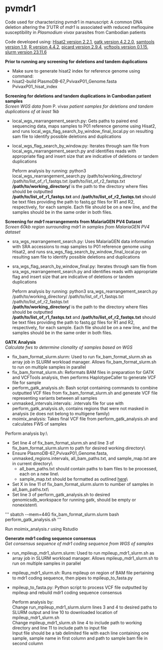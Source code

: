 # pvmdr1
Code used for characterizing pvmdr1 in manuscript: A common DNA deletion altering the 3’UTR of _mdr1_ is associated with reduced mefloquine susceptibility in _Plasmodium vivax_ parasites from Cambodian patients

Code developed using: [Hisat2 version 2.2.1](https://daehwankimlab.github.io/hisat2/download/), [gatk version 4.2.2.0](https://github.com/broadinstitute/gatk/releases), [samtools version 1.9](https://www.htslib.org/download/), [R version 4.4.2](https://cran.rstudio.com/), [picard version 2.9.4](https://broadinstitute.github.io/picard/), [vcftools version 0.1.15](https://sourceforge.net/projects/vcftools/), [slurm version 23.11.6](https://slurm.schedmd.com/) 

**Prior to running any screening for deletions and tandem duplications**
- Make sure to generate hisat2 index for reference genome using command:
- hisat2-build PlasmoDB-67_PvivaxP01_Genome.fasta PvivaxP01_hisat_index

**Screening for deletions and tandem duplications in Cambodian patient samples**\
_Screen WGS data from_ P. vivax _patient samples for deletions and tandem duplications of at least 1kb_
- local_wgs_rearrangement_search.py: Gets paths to paired end sequencing data, maps samples to P01 reference genome using Hisat2, and runs local_wgs_flag_search_by_window_final_local.py on resulting sam file to identify possible deletions and duplications
- local_wgs_flag_search_by_window.py: Iterates through sam file from local_wgs_rearrangement_search.py and identifies reads with appropriate flag and insert size that are indicative of deletions or tandem duplications

  Peform analysis by running: python3 local_wgs_rearrangement_search.py /path/to/working_directory/ /path/to/list_of_r1_fastqs.txt /path/to/list_of_r2_fastqs.txt\
  **/path/to/working_directory/** is the path to the directory where files should be outputted\
  **/path/to/list_of_r1_fastqs.txt** and **/path/to/list_of_r2_fastqs.txt** should be text files providing the path to fastq.gz files for R1 and R2, respectively, for each sample. Each file should be on a new line, and the samples should be in the same order in both files.

**Screening for _mdr1_ rearrangements from MalariaGEN PV4 Dataset**\
_Screen 60kb region surrounding_ mdr1 _in samples from MalariaGEN PV4 dataset_
- sra_wgs_rearrangement_search.py: Uses MalariaGEN data information with SRA accessions to map samples to P01 reference genome using Hisat2, and runs sra_wgs_flag_search_by_window_final_local.py on resulting sam file to identify possible deletions and duplications
- sra_wgs_flag_search_by_window_final.py: Iterates through sam file from sra_wgs_rearrangement_search.py and identifies reads with appropriate flag and insert size that are indicative of deletions or tandem duplications

  Peform analysis by running: python3 sra_wgs_rearrangement_search.py /path/to/working_directory/ /path/to/list_of_r1_fastqs.txt /path/to/list_of_r2_fastqs.txt\
  **/path/to/working_directory/** is the path to the directory where files should be outputted\
  **/path/to/list_of_r1_fastqs.txt** and **/path/to/list_of_r2_fastqs.txt** should be text files providing the path to fastq.gz files for R1 and R2, respectively, for each sample. Each file should be on a new line, and the samples should be in the same order in both files.

**GATK Analysis**\
_Calculate fws to determine clonality of samples based on WGS_
- fix_bam_format_slurm.slurm: Used to run fix_bam_format_slurm.sh as array job in SLURM workload manager. Allows fix_bam_format_slurm.sh to run on multiple samples in parallel
- fix_bam_format_slurm.sh: Reformats BAM files in preparation for GATK and VCFTools analysis, then performs HaplotypeCaller to generate VCF file for sample
- perform_gatk_analysis.sh: Bash script containing commands to combine outputted VCF files from fix_bam_format_slurm.sh and generate VCF file representing variants between all samples
- unmasked_intervals.intervals: .intervals file for use with perform_gatk_analysis.sh, contains regions that were not masked in analysis (ie does not belong to multigene family)
- moimix_analysis: Takes final VCF file from perform_gatk_analysis.sh and calculates FWS of samples

Perform analysis by:\

- Set line 4 of fix_bam_format_slurm.sh and line 3 of fix_bam_format_slurm.slurm to path for desired working directory\
- Ensure PlasmoDB-67_PvivaxP01_Genome.fasta, unmasked_regions.intervals, all_bam_paths.txt, and sample_map.txt are in current directory\
  - all_bam_paths.txt should contain paths to bam files to be processed, each on a new line\
  - sample_map.txt should be formatted as outlined [here](https://gatk.broadinstitute.org/hc/en-us/articles/360036883491-GenomicsDBImport)\
- Set X in line 11 of fix_bam_format_slurm.slurm to number of samples in all_bam_paths.txt\
- Set line 3 of perform_gatk_analysis.sh to desired genomicsdb_workspace for running gatk, should be empty or nonexistent\

'''
sbatch --mem=44G fix_bam_format_slurm.slurm
bash perform_gatk_analysis.sh
'''

Run moimix_analysis.r using Rstudio
  
**Generate mdr1 coding sequence consensus**\
_Get consensus sequence of mdr1 coding sequence from WGS of samples_
- run_mpileup_mdr1_slurm.slurm: Used to run mpileup_mdr1_slurm.sh as array job in SLURM workload manager. Allows mpileup_mdr1_slurm.sh to run on multiple samples in parallel
- mpileup_mdr1_slurm.sh: Runs mpileup on region of BAM file pertaining to mdr1 coding sequence, then pipes to mpileup_to_fasta.py
- mpileup_to_fasta.py: Python script to process VCF file outputted by mpileup and rebuild mdr1 coding sequence consensus

    Perform analysis by:\
    Change run_mpileup_mdr1_slurm.slurm lines 3 and 4 to desired paths to SLURM output and line 10 to downloaded location of mpileup_mdr1_slurm.sh\
    Change mpileup_mdr1_slurm.sh line 4 to include path to working directory and line 11 to include path to input file\
    Input file should be a tab delimited file with each line containing one sample, sample name in first column and path to sample bam file in second column
